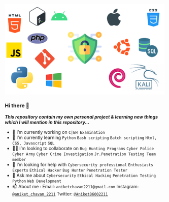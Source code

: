 ![Github Intro Image](https://github.com/aniketchavan2211/Journey-start-from-here/blob/master/Images/Github%20Intro%20Image.png)
### Hi there 👋

***This repository contain my own personal project & learning new things which I will mention in this repository...***

- 🔭 I’m currently working on `C|EH Examination`
- 🌱 I’m currently learning `Python`  `Bash scripting`  `Batch scripting`  `Html, CSS, Javascript`  `SQL` 
- 🧑‍💻 I’m looking to collaborate on `Bug Hunting Programs`  `Cyber Police`  `Cyber Army`  `Cyber Crime Investigation`  `Jr.Penetration Testing Team member`
- 🤔 I’m looking for help with `Cybersecurity professional`  `Enthusiasts`  `Experts`  `Ethical Hacker`  `Bug Hunter`  `Penetration Tester`  
- 💬 Ask me about `Cybersecurity`  `Ethical Hacking`  `Penetration Testing`  `Python`  `Web Development`
- 📫 About me :  Email: `aniketchavan2211@gmail.com`
     Instagram: [`@aniket_chavan_2211`](https://www.instagram.com/aniket_chavan_2211/)
     Twitter: [`@Aniket86002211`](https://mobile.twitter.com/Aniket86002211)
